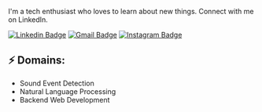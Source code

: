 I'm a tech enthusiast who loves to learn about new things. Connect with me on LinkedIn.

[![Linkedin Badge](https://img.shields.io/badge/-Tanmay-blue?style=flat-square&logo=Linkedin&logoColor=white&link=https://www.linkedin.com/in/tanmay-khandelwal-8a386a199/)](https://www.linkedin.com/in/tanmay-khandelwal-8a386a199/)
[![Gmail Badge](https://img.shields.io/badge/-Gmail-d14836?style=flat-square&logo=Gmail&logoColor=white&link=mailto:f20170106p@alumni.bits-pilani.ac.in)](mailto:f20170106p@alumni.bits-pilani.ac.in)
[![Instagram Badge](https://img.shields.io/badge/-_rythmmm_-e4405f?style=flat-square&logo=Instagram&logoColor=white&link=https://www.instagram.com/_rythmmm_/)](https://www.instagram.com/_rythmmm_/)
## ⚡ Domains:
- Sound Event Detection 
- Natural Language Processing
- Backend Web Development

